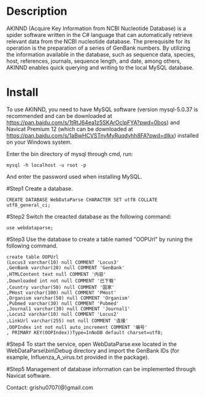 # Description
 
AKINND (Acquire Key Information from NCBI Nucleotide Database) is a spider software written in the C# language that can automatically retrieve relevant data from the NCBI nucleotide database. The prerequisite for its operation is the preparation of a series of GenBank numbers. By utilizing the information available in the database, such as sequence data, species, host, references, journals, sequence length, and date, among others, AKINND enables quick querying and writing to the local MySQL database.

# Install
To use AKINND, you need to have MySQL software (version mysql-5.0.37 is recommended and can be downloaded at https://pan.baidu.com/s/1tRtJ64ea1z5SKArOclpFYA?pwd=0bos) and Navicat Premium 12 (which can be downloaded at https://pan.baidu.com/s/1aBwHCVSTnyMyRuqdyhh8FA?pwd=dlkx) installed on your Windows system.

Enter the bin directory of mysql through cmd, run:

    mysql -h localhost -u root -p

And enter the password used when installing MySQL.

#Step1 Create a database.
    
    CREATE DATABASE WebDataParse CHARACTER SET utf8 COLLATE utf8_general_ci;
    
#Step2 Switch the creacted database as the following command:
    
    use webdataparse;
    
#Step3 Use the database to create a table named "OOPUrl" by runing the following command.

    create table OOPUrl
    (Locus3 varchar(10) null COMMENT 'Locus3'
    ,GenBank varchar(20) null COMMENT 'GenBank'
    ,HTMLContent text null COMMENT '内容'
    ,Downloaded int not null COMMENT '已下载'
    ,Country varchar(50) null COMMENT '国家'
    ,PHost varchar(100) null COMMENT 'PHost'
    ,Organism varchar(50) null COMMENT 'Organism'
    ,Pubmed varchar(30) null COMMENT 'Pubmed'
    ,Journal1 varchar(30) null COMMENT 'Journal1'
    ,Locus2 varchar(10) null COMMENT 'Locus2'
    ,LinkUrl varchar(255) not null COMMENT '连接'
    ,OOPIndex int not null auto_increment COMMENT '编号'
    , PRIMARY KEY(OOPIndex))Type=InNoDB default charset=utf8;
    
#Step4 To start the service, open WebDataParse.exe located in the WebDataParse\bin\Debug directory and import the GenBank IDs (for example, Influenza_A_virus.txt provided in the package).

#Step5 Management of database information can be implemented through Navicat software.

Contact: grishu0707(@)gmail.com
